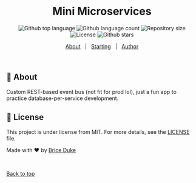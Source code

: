 <div align="center" id="top"> 
  <!-- <img src="./.github/app.gif" alt="Mini Microservices" /> -->

&#xa0;

  <!-- <a href="https://minimicroservices.netlify.app">Demo</a> -->
</div>

<h1 align="center">Mini Microservices</h1>

<p align="center">
  <img alt="Github top language" src="https://img.shields.io/github/languages/top/briceduke/mini-microservices?color=56BEB8">

  <img alt="Github language count" src="https://img.shields.io/github/languages/count/briceduke/mini-microservices?color=56BEB8">

  <img alt="Repository size" src="https://img.shields.io/github/repo-size/briceduke/mini-microservices?color=56BEB8">

  <img alt="License" src="https://img.shields.io/github/license/briceduke/mini-microservices?color=56BEB8">

  <!-- <img alt="Github issues" src="https://img.shields.io/github/issues/briceduke/mini-microservices?color=56BEB8" /> -->

  <!-- <img alt="Github forks" src="https://img.shields.io/github/forks/briceduke/mini-microservices?color=56BEB8" /> -->

  <img alt="Github stars" src="https://img.shields.io/github/stars/briceduke/mini-microservices?color=56BEB8" />
</p>

<!-- Status -->

<!-- <h4 align="center">
	🚧  Mini Microservices 🚀 Under construction...  🚧
</h4>

<hr> -->

<p align="center">
  <a href="#dart-about">About</a> &#xa0; | &#xa0; 
  <a href="#checkered_flag-starting">Starting</a> &#xa0; | &#xa0;
  <a href="https://github.com/briceduke" target="_blank">Author</a>
</p>

<br>

## :dart: About

Custom REST-based event bus (not fit for prod lol), just a fun app to practice database-per-service development.

## :memo: License

This project is under license from MIT. For more details, see the [LICENSE](LICENSE.md) file.

Made with :heart: by <a href="https://github.com/briceduke" target="_blank">Brice Duke</a>

&#xa0;

<a href="#top">Back to top</a>
